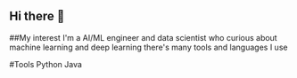 ## Hi there 👋

##My interest 
I'm a AI/ML engineer and data scientist who curious about machine learning and deep learning
there's many tools and languages I use

#Tools 
Python Java

<!--
**Framecyber/Framecyber** is a ✨ _special_ ✨ repository because its `README.md` (this file) appears on your GitHub profile.

Here are some ideas to get you started


- 🔭 I’m currently working on ...
- 🌱 I’m currently learning ...
- 👯 I’m looking to collaborate on ...
- 🤔 I’m looking for help with ...
- 💬 Ask me about ...
- 📫 How to reach me: ...
- 😄 Pronouns: ...
- ⚡ Fun fact: ...
-->
